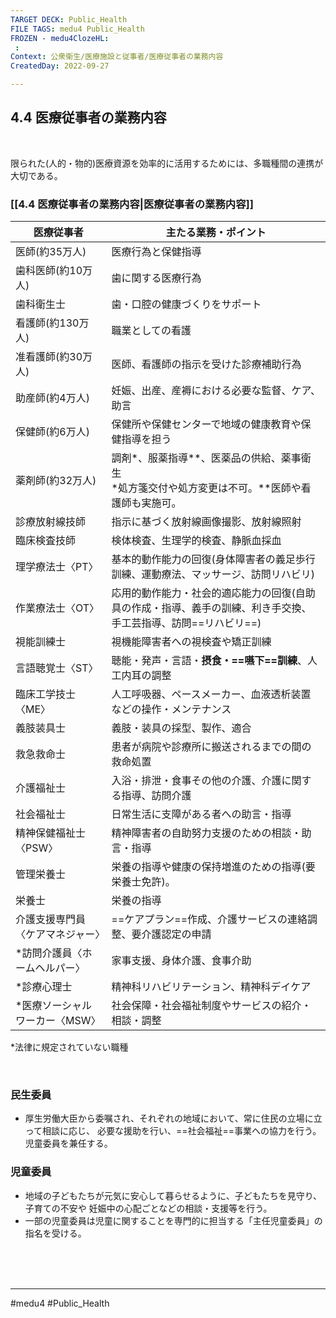 ```yaml
---
TARGET DECK: Public_Health
FILE TAGS: medu4 Public_Health
FROZEN - medu4ClozeHL:
 : 
Context: 公衆衛生/医療施設と従事者/医療従事者の業務内容
CreatedDay: 2022-09-27

---
```


## 4.4 医療従事者の業務内容

<br>

限られた(人的・物的)医療資源を効率的に活用するためには、多職種間の連携が大切である。
### [[4.4 医療従事者の業務内容|医療従事者の業務内容]]
| 医療従事者                       | 主たる業務・ポイント                                                                                           |
| -------------------------------- | -------------------------------------------------------------------------------------------------------------- |
| 医師(約35万人)                   | 医療行為と保健指導                                                                                             |
| 歯科医師(約10万人)               | 歯に関する医療行為                                                                                             |
| 歯科衛生士                       | 歯・口腔の健康づくりをサポート                                                                                 |
| 看護師(約130万人)                | 職業としての看護                                                                                               |
| 准看護師(約30万人)               | 医師、看護師の指示を受けた診療補助行為                                                                         |
| 助産師(約4万人)                  | 妊娠、出産、産褥における必要な監督、ケア、助言                                                                 |
| 保健師(約6万人)                  | 保健所や保健センターで地域の健康教育や保健指導を担う                                                           |
| 薬剤師(約32万人)                 | 調剤\*、服薬指導\*\*、医薬品の供給、薬事衛生<br>\*処方箋交付や処方変更は不可。\*\*医師や看護師も実施可。       |
| 診療放射線技師                   | 指示に基づく放射線画像撮影、放射線照射                                                                         |
| 臨床検査技師                     | 検体検査、生理学的検査、静脈血採血                                                                             |
| 理学療法士〈PT〉                 | 基本的動作能力の回復(身体障害者の義足歩行訓練、運動療法、マッサージ、訪問リハビリ)                             |
| 作業療法士〈OT〉                 | 応用的動作能力・社会的適応能力の回復(自助具の作成・指導、義手の訓練、利き手交換、手工芸指導、訪問==リハビリ==) |
| 視能訓練士                       | 視機能障害者への視検査や矯正訓練                                                                               |
| 言語聴覚士〈ST〉                 | 聴能・発声・言語・**摂食・==嚥下==訓練**、人工内耳の調整                                                       |
| 臨床工学技士〈ME〉               | 人工呼吸器、ペースメーカー、血液透析装置などの操作・メンテナンス                                               |
| 義肢装具士                       | 義肢・装具の採型、製作、適合                                                                                   |
| 救急救命士                       | 患者が病院や診療所に搬送されるまでの間の救命処置                                                               |
| 介護福祉士                       | 入浴・排泄・食事その他の介護、介護に関する指導、訪問介護                                                       |
| 社会福祉士                       | 日常生活に支障がある者への助言・指導                                                                           |
| 精神保健福祉士〈PSW〉            | 精神障害者の自助努力支援のための相談・助言・指導                                                               |
| 管理栄養士                       | 栄養の指導や健康の保持増進のための指導(要栄養士免許)。                                                         |
| 栄養士                           | 栄養の指導                                                                                                     |
| 介護支援専門員〈ケアマネジャー〉 | ==ケアプラン==作成、介護サービスの連絡調整、要介護認定の申請                                                   |
| \*訪問介護員〈ホームヘルパー〉   | 家事支援、身体介護、食事介助                                                                                   |
| \*診療心理士                     | 精神科リハビリテーション、精神科デイケア                                                                       |
| \*医療ソーシャルワーカー〈MSW〉  | 社会保障・社会福祉制度やサービスの紹介・相談・調整                                                             | 
<!--ID: 1664685325107-->


\*法律に規定されていない職種


<br>



### 民生委員
- 厚生労働大臣から委嘱され、それぞれの地域において、常に住民の立場に立って相談に応じ、 必要な援助を行い、==社会福祉==事業への協力を行う。児童委員を兼任する。
<!--ID: 1664685325122-->




### 児童委員
- 地域の子どもたちが元気に安心して暮らせるように、子どもたちを見守り、子育ての不安や 妊娠中の心配ごとなどの相談・支援等を行う。
- 一部の児童委員は児童に関することを専門的に担当する「主任児童委員」の指名を受ける。







<br><br><br>

---
#medu4 #Public_Health
